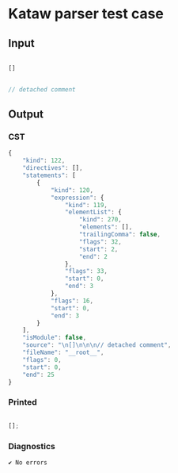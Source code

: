 # Kataw parser test case

## Input

`````js

[]


// detached comment
`````

## Output

### CST

```javascript
{
    "kind": 122,
    "directives": [],
    "statements": [
        {
            "kind": 120,
            "expression": {
                "kind": 119,
                "elementList": {
                    "kind": 270,
                    "elements": [],
                    "trailingComma": false,
                    "flags": 32,
                    "start": 2,
                    "end": 2
                },
                "flags": 33,
                "start": 0,
                "end": 3
            },
            "flags": 16,
            "start": 0,
            "end": 3
        }
    ],
    "isModule": false,
    "source": "\n[]\n\n\n// detached comment",
    "fileName": "__root__",
    "flags": 0,
    "start": 0,
    "end": 25
}
```

### Printed

```javascript

[];
```

### Diagnostics

```javascript
✔ No errors
```

